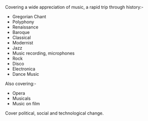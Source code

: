 Covering a wide appreciation of music, a rapid trip through history:-

- Gregorian Chant
- Polyphony
- Renaissance
- Baroque
- Classical
- Modernist
- Jazz
- Music recording, microphones
- Rock
- Disco
- Electronica
- Dance Music

Also covering:-

- Opera 
- Musicals
- Music on film

Cover political, social and technological change.
